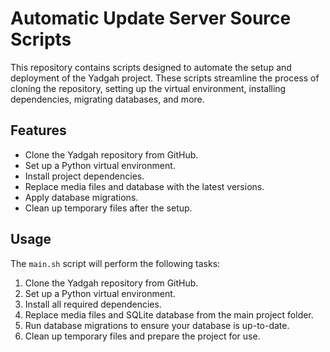 # Automatic Update Server Source Scripts

This repository contains scripts designed to automate the setup and deployment of the Yadgah project. These scripts streamline the process of cloning the repository, setting up the virtual environment, installing dependencies, migrating databases, and more.

## Features

- Clone the Yadgah repository from GitHub.
- Set up a Python virtual environment.
- Install project dependencies.
- Replace media files and database with the latest versions.
- Apply database migrations.
- Clean up temporary files after the setup.


## Usage

The `main.sh` script will perform the following tasks:

1. Clone the Yadgah repository from GitHub.
2. Set up a Python virtual environment.
3. Install all required dependencies.
4. Replace media files and SQLite database from the main project folder.
5. Run database migrations to ensure your database is up-to-date.
6. Clean up temporary files and prepare the project for use.
